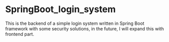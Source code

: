 # SpringBoot_login_system
This is the backend of a simple login system written in Spring Boot framework with some security solutions, in the future, I will expand this with frontend part.
